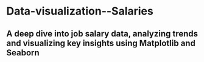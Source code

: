 # Data-visualization--Salaries
## A deep dive into job salary data, analyzing trends and visualizing key insights using Matplotlib and Seaborn
